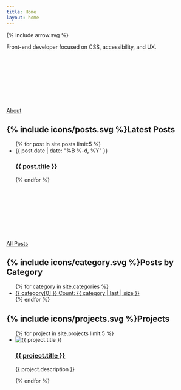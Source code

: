 ```yaml
---
title: Home
layout: home
---
```


{% include arrow.svg %}
<div class="contain">
	<div class="intro">
		<p>Front-end developer focused on CSS, accessibility, and UX.</p>
		<a class="more" href="/about">About<svg class="more-icon"><use xlink:href="#arrow"></use></svg></a>
	</div>
	<div class="home-posts">
		<h2>{% include icons/posts.svg %}Latest Posts</h2>
		<ul class="post-list">
			{% for post in site.posts limit:5 %}
			<li>
				<span class="post-meta">{{ post.date | date: "%B %-d, %Y" }}</span>
				<h3 class="post-title">
					<a class="post-link" href="{{ post.url | prepend: site.baseurl }}">{{ post.title }}</a>
				</h3>
			</li>
			{% endfor %}
		</ul>
		<a class="more" href="/posts">All Posts<svg class="more-icon"><use xlink:href="#arrow"></use></svg></a>
	</div>
	<div class="home-categories">
		<h2>{% include icons/category.svg %}Posts by Category</h2>
		<ul class="categories-list">
			{% for category in site.categories %}
			<li><a href="/category/{{ category[0] | downcase }}">{{ category[0] }} <span class="category-count"><span class="screen-reader-text">Count: </span>{{ category | last | size }}</span></a></li>
			{% endfor %}
		</ul>
	</div>
	<div class="home-projects">
		<h2>{% include icons/projects.svg %}Projects</h2>
		<ul class="project-list">
			{% for project in site.projects limit:5 %}
			<li>
				<img class="project-image" src="img/projects/{{ project.icon }}" alt="{{ project.title }}">
				<div class="project-info">
					<h3 class="project-title">
						<a class="project-link" href="{{ project.external_url | prepend: site.baseurl }}">{{ project.title }}</a>
					</h3>
					<p class="project-desc">{{ project.description }}</p>
				</div>
			</li>
			{% endfor %}
		</ul>
	</div>
</div>